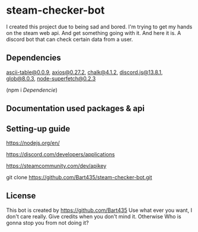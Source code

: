 # steam-checker-bot

I created this project due to being sad and bored. I'm trying to get my hands on the steam web api. And get something going with it. And here it is. A discord bot that can check certain data from a user.

## Dependencies

ascii-table@0.0.9, 
axios@0.27.2, 
chalk@4.1.2, 
discord.js@13.8.1, 
glob@8.0.3, 
node-superfetch@0.2.3

(npm i *Dependencie*)

## Documentation used packages & api



## Setting-up guide

https://nodejs.org/en/ 

https://discord.com/developers/applications

https://steamcommunity.com/dev/apikey

git clone https://github.com/Bart435/steam-checker-bot.git

## License

This bot is created by https://github.com/Bart435
Use what ever you want, I don't care really. Give credits when you don't mind it. Otherwise Who is gonna stop you from not doing it?
